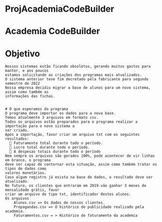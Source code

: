# ProjAcademiaCodeBuilder

# Academia CodeBuilder
# Objetivo 
    Nossos sistemas estão ficando obsoletos, gerando muitos gastos para manter, e aos poucos 
    estamos solicitando as criações dos programas mais atualizados. 
    O sistema anterior teve fim decretado pela fabricante para segundo semestre de 2022 
    Nossa empresa decidiu migrar a base de alunos para um novo sistema, assim como também as 
    informações das fichas. 
    
    
    # O que esperamos do programa 
    O programa deve importar os dados para a nova base. 
    Temos atualmente 3 arquivos em formato csv. 
    Todos os arquivos estão preparados para o programa realizar a importação para o novo sistema a 
    ser criado. 
    Após a importação, favor criar um arquivo txt com os seguintes resultados: 
       Faturamento total durante todo o período. 
       Lucro total durante todo o período. 
       A despesas totais durante todo o período 
    Nem sempre os arquivos são gerados 100%, pode acontecer de vir linhas em branco, o programa 
    deve ser capaz de contornar esta situação, assim como também tratar os tipos de dados como 
    valores monetários. 
    Caso algum registro já exista na base de dados, o resultado deve ser atualizado. 
    No futuro, os clientes que entraram em 2019 vão ganhar 3 meses de mensalidade grátis, favor 
    criar um arquivo do tipo txt, identificador destes alunos. 
    Os arquivos 
        Alunos.csv => Os dados de nossos clientes. 
        Propagandas.csv => O histórico de publicidade realizado pela academia. 
        Faturamentos.csv = > Histórico de faturamento da academia 
